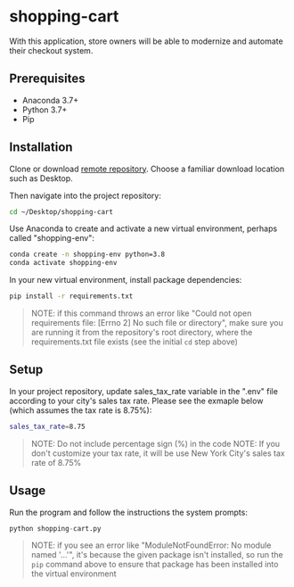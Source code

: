# shopping-cart

With this application, store owners will be able to modernize and automate their checkout system.

## Prerequisites

  + Anaconda 3.7+
  + Python 3.7+
  + Pip

## Installation

Clone or download [remote repository](https://github.com/sshshana/shopping-cart). Choose a familiar download location such as Desktop.

Then navigate into the project repository:

```sh
cd ~/Desktop/shopping-cart
```

Use Anaconda to create and activate a new virtual environment, perhaps called "shopping-env":

```sh
conda create -n shopping-env python=3.8 
conda activate shopping-env
```
In your new virtual environment, install package dependencies:

```sh
pip install -r requirements.txt
```

> NOTE: if this command throws an error like "Could not open requirements file: [Errno 2] No such file or directory", make sure you are running it from the repository's root directory, where the requirements.txt file exists (see the initial `cd` step above)

## Setup

In your project repository, update sales_tax_rate variable in the ".env" file according to your city's sales tax rate. Please see the exmaple below (which assumes the tax rate is 8.75%):

```sh
sales_tax_rate=8.75
```
> NOTE: Do not include percentage sign (%) in the code
> NOTE: If you don't customize your tax rate, it will be use New York City's sales tax rate of 8.75%


## Usage
Run the program and follow the instructions the system prompts:

```py
python shopping-cart.py
```

> NOTE: if you see an error like "ModuleNotFoundError: No module named '...'", it's because the given package isn't installed, so run the `pip` command above to ensure that package has been installed into the virtual environment
